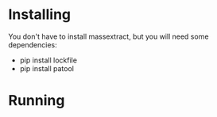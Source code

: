 # Installing

You don't have to install massextract, but you will need some dependencies:

  - pip install lockfile
  - pip install patool

# Running  
